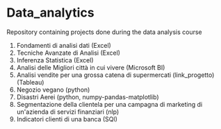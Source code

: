# Data_analytics
Repository containing projects done during the data analysis course

1) Fondamenti di analisi dati (Excel)
2) Tecniche Avanzate di Analisi (Excel)
3) Inferenza Statistica (Excel)
4) Analisi delle Migliori città in cui vivere (Microsoft BI)
5) Analisi vendite per una grossa catena di supermercati (link_progetto) (Tableau)
6) Negozio vegano (python)
7) Disastri Aerei (python, numpy-pandas-matplotlib)
8) Segmentazione della clientela per una campagna di marketing di un'azienda di servizi finanziari (nlp)
9) Indicatori clienti di una banca (SQl)

